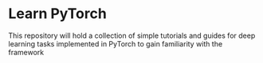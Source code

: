 # Learn PyTorch

This repository will hold a collection of simple tutorials and guides for deep learning tasks implemented in PyTorch to gain familiarity with the framework

